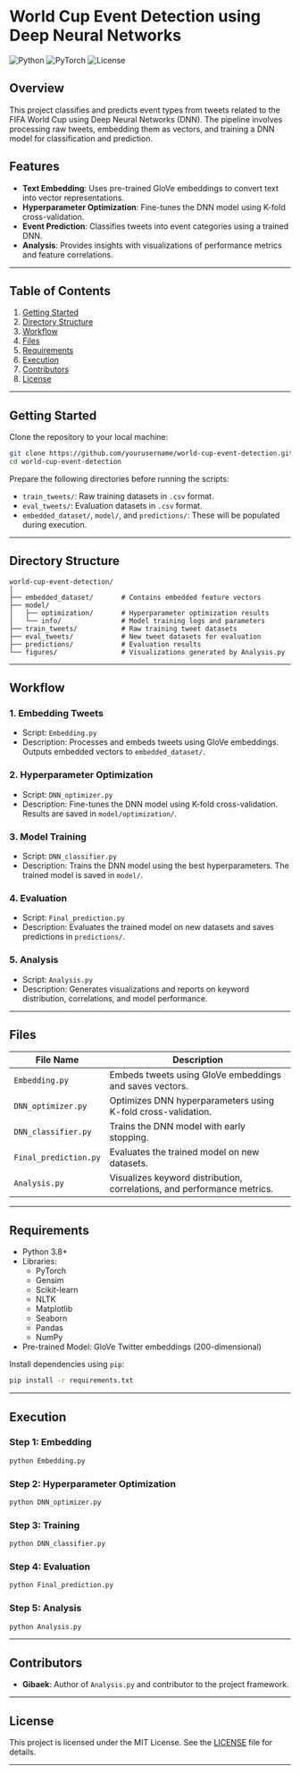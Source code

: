 
# World Cup Event Detection using Deep Neural Networks

![Python](https://img.shields.io/badge/Python-3.8%2B-blue)
![PyTorch](https://img.shields.io/badge/PyTorch-1.8%2B-red)
![License](https://img.shields.io/badge/License-MIT-green)

## Overview

This project classifies and predicts event types from tweets related to the FIFA World Cup using Deep Neural Networks (DNN). The pipeline involves processing raw tweets, embedding them as vectors, and training a DNN model for classification and prediction.

## Features

- **Text Embedding**: Uses pre-trained GloVe embeddings to convert text into vector representations.
- **Hyperparameter Optimization**: Fine-tunes the DNN model using K-fold cross-validation.
- **Event Prediction**: Classifies tweets into event categories using a trained DNN.
- **Analysis**: Provides insights with visualizations of performance metrics and feature correlations.

---

## Table of Contents

1. [Getting Started](#getting-started)
2. [Directory Structure](#directory-structure)
3. [Workflow](#workflow)
4. [Files](#files)
5. [Requirements](#requirements)
6. [Execution](#execution)
7. [Contributors](#contributors)
8. [License](#license)

---

## Getting Started

Clone the repository to your local machine:

```bash
git clone https://github.com/yourusername/world-cup-event-detection.git
cd world-cup-event-detection
```

Prepare the following directories before running the scripts:

- `train_tweets/`: Raw training datasets in `.csv` format.
- `eval_tweets/`: Evaluation datasets in `.csv` format.
- `embedded_dataset/`, `model/`, and `predictions/`: These will be populated during execution.

---

## Directory Structure

```plaintext
world-cup-event-detection/
│
├── embedded_dataset/       # Contains embedded feature vectors
├── model/
│   ├── optimization/       # Hyperparameter optimization results
│   └── info/               # Model training logs and parameters
├── train_tweets/           # Raw training tweet datasets
├── eval_tweets/            # New tweet datasets for evaluation
├── predictions/            # Evaluation results
└── figures/                # Visualizations generated by Analysis.py
```

---

## Workflow

### 1. **Embedding Tweets**
   - Script: `Embedding.py`
   - Description: Processes and embeds tweets using GloVe embeddings. Outputs embedded vectors to `embedded_dataset/`.

### 2. **Hyperparameter Optimization**
   - Script: `DNN_optimizer.py`
   - Description: Fine-tunes the DNN model using K-fold cross-validation. Results are saved in `model/optimization/`.

### 3. **Model Training**
   - Script: `DNN_classifier.py`
   - Description: Trains the DNN model using the best hyperparameters. The trained model is saved in `model/`.

### 4. **Evaluation**
   - Script: `Final_prediction.py`
   - Description: Evaluates the trained model on new datasets and saves predictions in `predictions/`.

### 5. **Analysis**
   - Script: `Analysis.py`
   - Description: Generates visualizations and reports on keyword distribution, correlations, and model performance.

---

## Files

| File Name            | Description                                                                 |
|----------------------|-----------------------------------------------------------------------------|
| `Embedding.py`       | Embeds tweets using GloVe embeddings and saves vectors.                   |
| `DNN_optimizer.py`   | Optimizes DNN hyperparameters using K-fold cross-validation.              |
| `DNN_classifier.py`  | Trains the DNN model with early stopping.                                 |
| `Final_prediction.py`| Evaluates the trained model on new datasets.                              |
| `Analysis.py`        | Visualizes keyword distribution, correlations, and performance metrics.   |

---

## Requirements

- Python 3.8+
- Libraries:
  - PyTorch
  - Gensim
  - Scikit-learn
  - NLTK
  - Matplotlib
  - Seaborn
  - Pandas
  - NumPy
- Pre-trained Model: GloVe Twitter embeddings (200-dimensional)

Install dependencies using `pip`:

```bash
pip install -r requirements.txt
```

---

## Execution

### Step 1: Embedding
```bash
python Embedding.py
```

### Step 2: Hyperparameter Optimization
```bash
python DNN_optimizer.py
```

### Step 3: Training
```bash
python DNN_classifier.py
```

### Step 4: Evaluation
```bash
python Final_prediction.py
```

### Step 5: Analysis
```bash
python Analysis.py
```

---

## Contributors

- **Gibaek**: Author of `Analysis.py` and contributor to the project framework.

---

## License

This project is licensed under the MIT License. See the [LICENSE](LICENSE) file for details.

---

